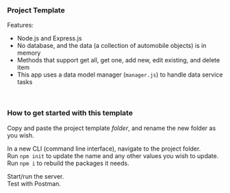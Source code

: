 <h3>Project Template</h3>
<p>Features:</p>
<ul>
  <li>Node.js and Express.js</li>
  <li>No database, and the data (a collection of automobile objects) is in memory</li>
  <li>Methods that support get all, get one, add new, edit existing, and delete item</li>
  <li>This app uses a data model manager (<code>manager.js</code>) to handle data service tasks</li>
</ul>

<br>

### How to get started with this template

Copy and paste the project template *folder*, and rename the new folder as you wish. 

In a new CLI (command line interface), navigate to the project folder.  
Run `npm init` to update the name and any other values you wish to update.  
Run `npm i` to rebuild the packages it needs.  

Start/run the server.  
Test with Postman.

<br>
